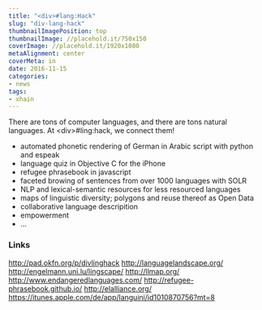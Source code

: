 ```yaml
---
title: "<div>#lang:Hack"
slug: "div-lang-hack"
thumbnailImagePosition: top
thumbnailImage: //placehold.it/750x150
coverImage: //placehold.it/1920x1080
metaAlignment: center
coverMeta: in
date: 2016-11-15
categories:
- news
tags:
- xhain
---
```


There are tons of computer languages, and there are tons natural languages. At \<div\>#ling:hack, we connect them!

<!--more-->

* automated phonetic rendering of German in Arabic script with python
and espeak
* language quiz in Objective C for the iPhone
* refugee phrasebook in javascript
* faceted browing of sentences from over 1000 languages with SOLR
* NLP and lexical-semantic resources for less resourced languages
* maps of linguistic diversity; polygons and reuse thereof as Open Data
* collaborative language descripition
* empowerment
* ...

### Links
http://pad.okfn.org/p/divlinghack
http://languagelandscape.org/
http://engelmann.uni.lu/lingscape/
http://llmap.org/
http://www.endangeredlanguages.com/
http://refugee-phrasebook.github.io/
http://elalliance.org/
https://itunes.apple.com/de/app/languini/id1010870756?mt=8
